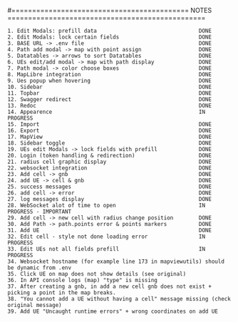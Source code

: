 #=========================================== NOTES ================================================

    1. Edit Modals: prefill data				                DONE
    2. Edit Modals: lock certain fields			                DONE
    3. BASE URL -> .env file   				                    DONE
    4. Path add modal -> map with point assign	                DONE
    5. Datatables -> arrows to sort Datatables                  DONE
    6. UEs edit/add modal -> map with path display              DONE
    7. Path modal -> color choose boxes			                DONE
    8. MapLibre integration					                    DONE
    9. Ues popup when hovering                                  DONE
    10. Sidebar						                            DONE
    11. Topbar							                        DONE
    12. Swagger redirect					                    DONE
    13. Redoc							                        DONE
    14. Appearence                                              IN PROGRESS
    15. Import							                        DONE
    16. Export							                        DONE
    17. MapView                                                 DONE
    18. Sidebar toggle                                          DONE
    19. UEs edit Modals -> lock fields with prefill             DONE
    20. Login (token handling & redirection)                    DONE
    21. radius cell graphic display                             DONE
    22. websocket integration                                   DONE
    23. Add cell -> gnb                                         DONE
    24. add UE -> cell & gnb                                    DONE
    25. success messages                                        DONE
    26. add cell -> error                                       DONE
    27. log messages display                                    DONE
    28. WebSocket alot of time to open                          IN PROGRESS - IMPORTANT
    29. Add cell -> new cell with radius change position        DONE
    30. Add Path -> path.points error & points markers          DONE
    31. Add UE                                                  DONE
    32. Edit cell - style not done loading error                IN PROGRESS
    33. Edit UEs not all fields prefill                         IN PROGRESS
    34. Websocket hostname (for example line 173 in mapviewutils) should be dynamic from .env
    35. Click UE on map does not show details (see original)
    36. In API console logs (map) "type" is missing 
    37. After creating a gnb, in add a new cell gnb does not exist + picking a point in the map breaks.
    38. "You cannot add a UE without having a cell" message missing (check original message)
    39. Add UE "Uncaught runtime errors" + wrong coordinates on add UE